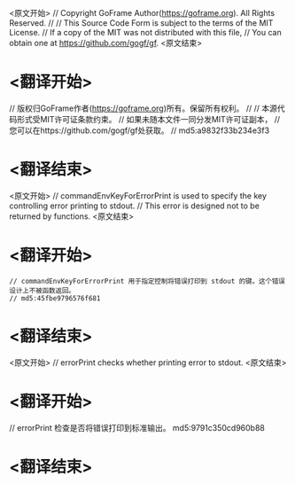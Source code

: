 
<原文开始>
// Copyright GoFrame Author(https://goframe.org). All Rights Reserved.
//
// This Source Code Form is subject to the terms of the MIT License.
// If a copy of the MIT was not distributed with this file,
// You can obtain one at https://github.com/gogf/gf.
<原文结束>

# <翻译开始>
// 版权归GoFrame作者(https://goframe.org)所有。保留所有权利。
//
// 本源代码形式受MIT许可证条款约束。
// 如果未随本文件一同分发MIT许可证副本，
// 您可以在https://github.com/gogf/gf处获取。
// md5:a9832f33b234e3f3
# <翻译结束>


<原文开始>
	// commandEnvKeyForErrorPrint is used to specify the key controlling error printing to stdout.
	// This error is designed not to be returned by functions.
<原文结束>

# <翻译开始>
	// commandEnvKeyForErrorPrint 用于指定控制将错误打印到 stdout 的键。这个错误设计上不被函数返回。
	// md5:45fbe9796576f681
# <翻译结束>


<原文开始>
// errorPrint checks whether printing error to stdout.
<原文结束>

# <翻译开始>
// errorPrint 检查是否将错误打印到标准输出。 md5:9791c350cd960b88
# <翻译结束>

